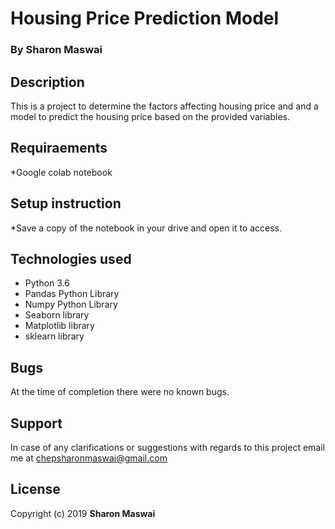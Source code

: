 # Housing Price Prediction Model
### By Sharon Maswai

## Description

This is a project to determine the factors affecting housing price and and a model to predict the housing price based on the provided variables.

## Requiraements

*Google colab notebook

## Setup instruction

*Save a copy of the notebook in your drive and open it to access.

## Technologies used
* Python 3.6
* Pandas Python Library
* Numpy Python Library
* Seaborn library
* Matplotlib library
* sklearn library



## Bugs
At the time of completion there were no known bugs.

## Support
In case of any clarifications or suggestions with regards to this project email me at chepsharonmaswai@gmail.com

## License
Copyright (c) 2019 **Sharon Maswai**
